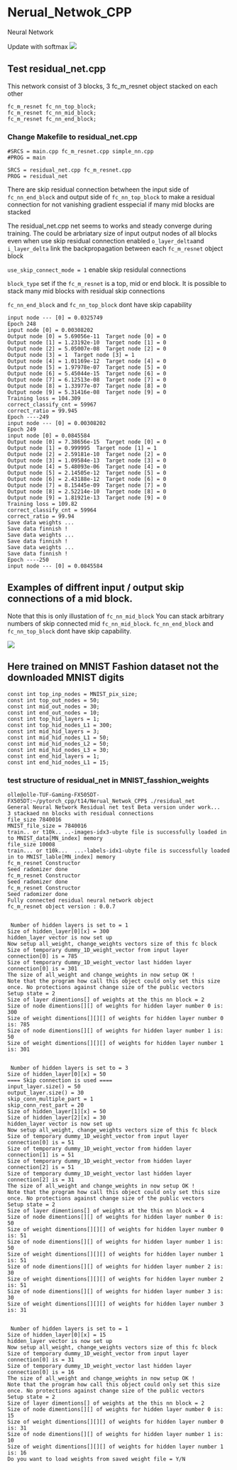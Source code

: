 # Nerual_Netwok_CPP
Neural Network

Update with softmax
![](MNIST_with_softmax.png)

## Test residual_net.cpp
This network consist of 3 blocks, 3 fc_m_resnet object stacked on each other

    fc_m_resnet fc_nn_top_block;
    fc_m_resnet fc_nn_mid_block;
    fc_m_resnet fc_nn_end_block;

### Change Makefile to residual_net.cpp

    #SRCS = main.cpp fc_m_resnet.cpp simple_nn.cpp
    #PROG = main

    SRCS = residual_net.cpp fc_m_resnet.cpp 
    PROG = residual_net


 There are skip residual connection betwheen the input side of `fc_nn_end_block` and output side of `fc_nn_top_block` 
 to make a residual connection for not vanishing gradient esspecial if many mid blocks are stacked 
 
 The residual_net.cpp net seems to works and steady converge during training.
 The could be arbriatary size of input output nodes of all blocks even when use skip residual connection enabled
 `o_layer_delta`and `i_layer_delta` link the backpropagation between each `fc_m_resnet` object block 
 
 `use_skip_connect_mode = 1` enable skip residulal connections
 
 `block_type` set if the `fc_m_resnet` is a top, mid or end block. It is possible to stack many mid blocks with residual skip connections
 
 `fc_nn_end_block` and `fc_nn_top_block` dont have skip capability  
 
    input node --- [0] = 0.0325749
    Epoch 248
    input node [0] = 0.00308202
    Output node [0] = 5.69056e-11  Target node [0] = 0
    Output node [1] = 1.23192e-10  Target node [1] = 0
    Output node [2] = 5.05007e-08  Target node [2] = 0
    Output node [3] = 1  Target node [3] = 1
    Output node [4] = 1.01169e-12  Target node [4] = 0
    Output node [5] = 1.97978e-07  Target node [5] = 0
    Output node [6] = 5.45044e-15  Target node [6] = 0
    Output node [7] = 6.12513e-08  Target node [7] = 0
    Output node [8] = 1.33977e-07  Target node [8] = 0
    Output node [9] = 5.31416e-08  Target node [9] = 0
    Training loss = 104.309
    correct_classify_cnt = 59967
    correct_ratio = 99.945
    Epoch ----249
    input node --- [0] = 0.00308202
    Epoch 249
    input node [0] = 0.0845584
    Output node [0] = 7.38656e-15  Target node [0] = 0
    Output node [1] = 0.999995  Target node [1] = 1
    Output node [2] = 2.59181e-10  Target node [2] = 0
    Output node [3] = 1.09584e-13  Target node [3] = 0
    Output node [4] = 5.48093e-06  Target node [4] = 0
    Output node [5] = 2.14505e-12  Target node [5] = 0
    Output node [6] = 2.43188e-12  Target node [6] = 0
    Output node [7] = 8.15445e-09  Target node [7] = 0
    Output node [8] = 2.52214e-10  Target node [8] = 0
    Output node [9] = 1.81921e-13  Target node [9] = 0
    Training loss = 109.82
    correct_classify_cnt = 59964
    correct_ratio = 99.94
    Save data weights ...
    Save data finnish !
    Save data weights ...
    Save data finnish !
    Save data weights ...
    Save data finnish !
    Epoch ----250
    input node --- [0] = 0.0845584
 
 ## Examples of diffrent input / output skip connections of a mid block.
 
 Note that this is only illustation of `fc_nn_mid_block` 
 You can stack arbitrary numbers of skip connected mid `fc_nn_mid_block`.
 `fc_nn_end_block` and `fc_nn_top_block` dont have skip capability. 
 
![](fc_m_resnet_example_6-in_3-out.png)
 
 ## Here trained on MNIST Fashion dataset not the downloaded MNIST digits 
 
    const int top_inp_nodes = MNIST_pix_size;
    const int top_out_nodes = 50;
    const int mid_out_nodes = 30;
    const int end_out_nodes = 10;
    const int top_hid_layers = 1;
    const int top_hid_nodes_L1 = 300;
    const int mid_hid_layers = 3;
    const int mid_hid_nodes_L1 = 50;
    const int mid_hid_nodes_L2 = 50;
    const int mid_hid_nodes_L3 = 30;
    const int end_hid_layers = 1;
    const int end_hid_nodes_L1 = 15;

### test structure of residual_net in MNIST_fasshion_weights

    olle@olle-TUF-Gaming-FX505DT-FX505DT:~/pytorch_cpp/t14/Nerual_Netwok_CPP$ ./residual_net 
    General Neural Network Residual net test Beta version under work...
    3 stackaed nn blocks with residual connections 
    file_size 7840016
    MNIST_file_size = 7840016
    train.. or t10k.. ..-images-idx3-ubyte file is successfully loaded in to MNIST_data[MN_index] memory
    file_size 10008
    train... or t10k...  ...-labels-idx1-ubyte file is successfully loaded in to MNIST_lable[MN_index] memory
    fc_m_resnet Constructor
    Seed radomizer done
    fc_m_resnet Constructor
    Seed radomizer done
    fc_m_resnet Constructor
    Seed radomizer done
    Fully connected residual neural network object
    fc_m_resnet object version : 0.0.7


     Number of hidden layers is set to = 1
    Size of hidden_layer[0][x] = 300
    hidden_layer vector is now set up
    Now setup all_weight, change_weights vectors size of this fc block
    Size of temporary dummy_1D_weight_vector from input layer connection[0] is = 785
    Size of temporary dummy_1D_weight_vector last hidden layer connection[0] is = 301
    The size of all_weight and change_weights in now setup OK !
    Note that the program how call this object could only set this size once. No protections against change size of the public vectors
    Setup state = 2
    Size of layer dimentions[] of weights at the this nn block = 2
    Size of node dimentions[][] of weights for hidden layer number 0 is: 300
    Size of weight dimentions[][][] of weights for hidden layer number 0 is: 785
    Size of node dimentions[][] of weights for hidden layer number 1 is: 50
    Size of weight dimentions[][][] of weights for hidden layer number 1 is: 301
    

     Number of hidden layers is set to = 3
    Size of hidden_layer[0][x] = 50
    ==== Skip connection is used ====
    input_layer.size() = 50
    output_layer.size() = 30
    skip_conn_multiple_part = 1
    skip_conn_rest_part = 20
    Size of hidden_layer[1][x] = 50
    Size of hidden_layer[2][x] = 30
    hidden_layer vector is now set up
    Now setup all_weight, change_weights vectors size of this fc block
    Size of temporary dummy_1D_weight_vector from input layer connection[0] is = 51
    Size of temporary dummy_1D_weight_vector from hidden layer connection[1] is = 51
    Size of temporary dummy_1D_weight_vector from hidden layer connection[2] is = 51
    Size of temporary dummy_1D_weight_vector last hidden layer connection[2] is = 31
    The size of all_weight and change_weights in now setup OK !
    Note that the program how call this object could only set this size once. No protections against change size of the public vectors
    Setup state = 2
    Size of layer dimentions[] of weights at the this nn block = 4
    Size of node dimentions[][] of weights for hidden layer number 0 is: 50
    Size of weight dimentions[][][] of weights for hidden layer number 0 is: 51
    Size of node dimentions[][] of weights for hidden layer number 1 is: 50
    Size of weight dimentions[][][] of weights for hidden layer number 1 is: 51
    Size of node dimentions[][] of weights for hidden layer number 2 is: 30
    Size of weight dimentions[][][] of weights for hidden layer number 2 is: 51
    Size of node dimentions[][] of weights for hidden layer number 3 is: 30
    Size of weight dimentions[][][] of weights for hidden layer number 3 is: 31


     Number of hidden layers is set to = 1
    Size of hidden_layer[0][x] = 15
    hidden_layer vector is now set up
    Now setup all_weight, change_weights vectors size of this fc block
    Size of temporary dummy_1D_weight_vector from input layer connection[0] is = 31
    Size of temporary dummy_1D_weight_vector last hidden layer connection[0] is = 16
    The size of all_weight and change_weights in now setup OK !
    Note that the program how call this object could only set this size once. No protections against change size of the public vectors
    Setup state = 2
    Size of layer dimentions[] of weights at the this nn block = 2
    Size of node dimentions[][] of weights for hidden layer number 0 is: 15
    Size of weight dimentions[][][] of weights for hidden layer number 0 is: 31
    Size of node dimentions[][] of weights for hidden layer number 1 is: 10
    Size of weight dimentions[][][] of weights for hidden layer number 1 is: 16
    Do you want to load weights from saved weight file = Y/N 
    
